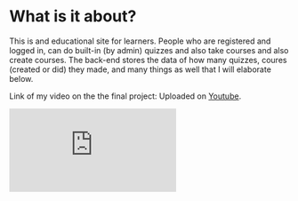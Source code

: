 # What is it about?

This is and educational site for learners. People who are registered and logged in, can do built-in (by admin) quizzes 
and also take courses and also create courses. The back-end stores the data of how many quizzes, coures (created or did)
they made, and many things as well that I will elaborate below.

Link of my video on the the final project:  Uploaded on [Youtube](https://pages.github.com/).



![This is an image](https://files.fm/thumb_show.php?i=zzepgvz5f)

